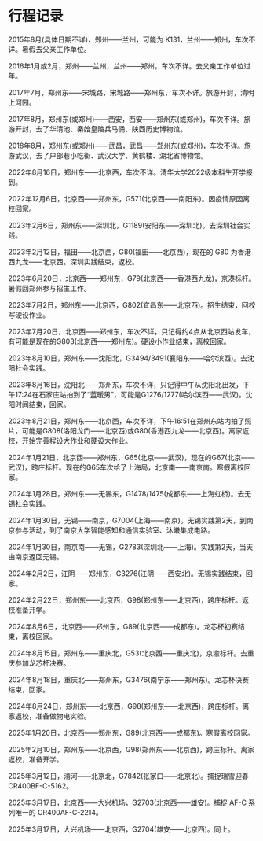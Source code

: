 # 行程记录

2015年8月(具体日期不详)，郑州——兰州，可能为 K131，兰州——郑州，车次不详。暑假去父亲工作单位。

2016年1月或2月，郑州——兰州，兰州——郑州，车次不详。去父亲工作单位过年。

2017年7月，郑州东——宋城路，宋城路——郑州东，车次不详。旅游开封，清明上河园。

2017年8月，郑州东(或郑州)——西安，西安——郑州东(或郑州)，车次不详。旅游开封，去了华清池、秦始皇陵兵马俑、陕西历史博物馆。

2018年8月，郑州东(或郑州)——武昌，武昌——郑州东(或郑州)，车次不详。旅游武汉，去了户部巷小吃街、武汉大学、黄鹤楼、湖北省博物馆。

2022年8月16日，郑州东——北京西，车次不详。清华大学2022级本科生开学报到。

2022年12月6日，北京西——郑州东，G571(北京西——南阳东)。因疫情原因离校回家。

2023年2月6日，郑州东——深圳北，G1189(安阳东——深圳北)。去深圳社会实践。

2023年2月12日，福田——北京西，G80(福田——北京西)，现在的 G80 为香港西九龙——北京西。深圳实践结束，返校。

2023年6月20日，北京西——郑州东，G79(北京西——香港西九龙)，京港标杆。暑假回郑州参与招生工作。

2023年7月2日，郑州东——北京西，G802(宜昌东——北京西)。招生结束，回校写硬设作业。

2023年7月20日，北京西——郑州东，车次不详，只记得约4点从北京西站发车，有可能是现在的G803(北京西——郑州东)。硬设小作业结束，离校回家。

2023年8月10日，郑州东——沈阳北，G3494/3491(襄阳东——哈尔滨西)。去沈阳社会实践。

2023年8月16日，沈阳北——郑州东，车次不详，只记得中午从沈阳北出发，下午17:24在石家庄站拍到了“蓝暖男”，可能是G1276/1277(哈尔滨西——武汉)。沈阳时间结束，回家。

2023年8月21日，郑州东——北京西，车次不详，下午16:51在郑州东站内拍了照片，可能是G808(洛阳龙门——北京西)或G80(香港西九龙——北京西)。离家返校，开始完善程设大作业和硬设大作业。

2024年1月21日，北京西——郑州东，G65(北京——武汉)，现在的G67(北京——武汉)，跨庄标杆。现在的G65车次给了上海局，北京南——南京南。寒假离校回家。

2024年1月28日，郑州东——无锡东，G1478/1475(成都东——上海虹桥)。去无锡社会实践。

2024年1月30日，无锡——南京，G7004(上海——南京)。无锡实践第2天，到南京参与活动，到了南京大学智能感知和通信实验室、沐曦集成电路。

2024年1月30日，南京南——无锡，G2783(深圳北——上海)。实践第2天，当天由南京返回无锡。

2024年2月2日，江阴——郑州东，G3276(江阴——西安北)。无锡实践结束，回家。

2024年2月22日，郑州东——北京西，G98(郑州东——北京西)，跨庄标杆。返校准备开学。

2024年8月6日，北京西——郑州东，G89(北京西——成都东)。龙芯杯初赛结束，离校回家。

2024年8月15日，郑州东——重庆北，G53(北京西——重庆北)，京渝标杆。去重庆参加龙芯杯决赛。

2024年8月18日，重庆北——郑州东，G3476(南宁东——郑州东)。龙芯杯决赛结束，回家。

2024年8月24日，郑州东——北京西，G98(郑州东——北京西)，跨庄标杆。离家返校，准备做物电实验。

2025年1月20日，北京西——郑州东，G89(北京西——成都东)。寒假离校回家。

2025年2月10日，郑州东——北京西，G98(郑州东——北京西)，跨庄标杆。离家返校，准备开学。

2025年3月12日，清河——北京北，G7842(张家口——北京北)。捕捉瑞雪迎春 CR400BF-C-5162。

2025年3月17日，北京西——大兴机场，G2703(北京西——雄安)。捕捉 AF-C 系列唯一的 CR400AF-C-2214。

2025年3月17日，大兴机场——北京西，G2704(雄安——北京西)。同上。
